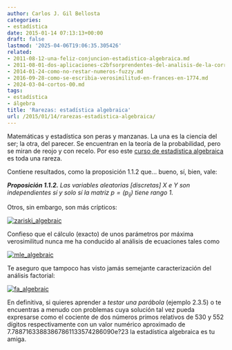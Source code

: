 ```yaml
---
author: Carlos J. Gil Bellosta
categories:
- estadística
date: 2015-01-14 07:13:13+00:00
draft: false
lastmod: '2025-04-06T19:06:35.305426'
related:
- 2011-08-12-una-feliz-conjuncion-estadistico-algebraica.md
- 2011-08-01-dos-aplicaciones-c2bfsorprendentes-del-analisis-de-la-correlacion-canonica.md
- 2014-01-24-como-no-restar-numeros-fuzzy.md
- 2016-09-28-como-se-escribia-verosimilitud-en-frances-en-1774.md
- 2024-03-04-cortos-00.md
tags:
- estadística
- álgebra
title: 'Rarezas: estadística algebraica'
url: /2015/01/14/rarezas-estadistica-algebraica/
---
```


Matemáticas y estadística son peras y manzanas. La una es la ciencia del ser; la otra, del parecer. Se encuentran en la teoría de la probabilidad, pero se miran de reojo y con recelo. Por eso este [curso de estadística algebraica](https://math.berkeley.edu/~bernd/owl.pdf) es toda una rareza.

Contiene resultados, como la proposición 1.1.2 que... bueno, sí, bien, vale:

_**Proposición 1.1.2.** Las variables aleatorias [discretas] X e Y son independientes sí y solo sí la matriz $p = (p_{ij})$ tiene rango 1._

Otros, sin embargo, son más crípticos:

[![zariski_algebraic](/wp-uploads/2015/01/zariski_algebraic.png#center)
](/wp-uploads/2015/01/zariski_algebraic.png#center)

Confieso que el cálculo (exacto) de unos parámetros por máxima verosimilitud nunca me ha conducido al análisis de ecuaciones tales como

[![mle_algebraic](/wp-uploads/2015/01/mle_algebraic.png#center)
](/wp-uploads/2015/01/mle_algebraic.png#center)

Te aseguro que tampoco has visto jamás semejante caracterización del análisis factorial:

[![fa_algebraic](/wp-uploads/2015/01/fa_algebraic.png#center)
](/wp-uploads/2015/01/fa_algebraic.png#center)

En definitiva, si quieres aprender a _testar una parábola_ (ejemplo 2.3.5) o te encuentras a menudo con problemas cuya solución tal vez pueda expresarse como el cociente de dos números primos relativos de 530 y 552 dígitos respectivamente con un valor numérico aproximado de 7.78871633883867861133574286090e?23 la estadística algebraica es tu amiga.